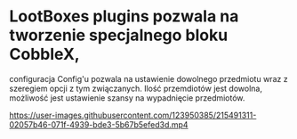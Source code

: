 # LootBoxes plugins pozwala na tworzenie specjalnego bloku CobbleX, 
configuracja Config'u pozwala na ustawienie dowolnego przedmiotu wraz z szeregiem opcji z tym zwiączanych.
Ilość przemdiotów jest dowolna, możliwość jest ustawienie szansy na wypadnięcie przedmiotów.


https://user-images.githubusercontent.com/123950385/215491311-02057b46-071f-4939-bde3-5b67b5efed3d.mp4

